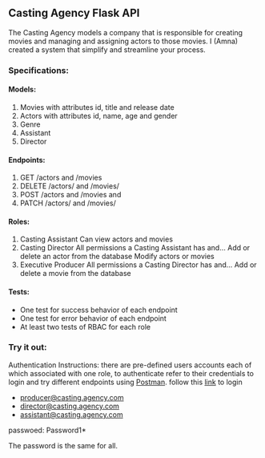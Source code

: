 ## Casting Agency Flask API

The Casting Agency models a company that is responsible for creating movies and managing and assigning actors to those movies. I (Amna) created a system that simplify and streamline your process.

### Specifications:
#### Models:
1. Movies with attributes id, title and release date
2. Actors with attributes id, name, age and gender
3. Genre
4. Assistant
5. Director


#### Endpoints:
1. GET /actors and /movies
2. DELETE /actors/ and /movies/
3. POST /actors and /movies and
4. PATCH /actors/ and /movies/


#### Roles:
1. Casting Assistant
    Can view actors and movies
2. Casting Director
    All permissions a Casting Assistant has and…
    Add or delete an actor from the database
    Modify actors or movies
3. Executive Producer
    All permissions a Casting Director has and…
    Add or delete a movie from the database


#### Tests:
- One test for success behavior of each endpoint
- One test for error behavior of each endpoint
- At least two tests of RBAC for each role


### Try it out:
Authentication Instructions:
there are pre-defined users accounts each of which associated with one role, to authenticate refer to their credentials to login and try different endpoints using [Postman](https://www.postman.com/).
follow this [link](https://dev-04zvrt8l.us.auth0.com/authorize?audience=Casting-Agency&response_type=token&client_id=im6QhIeQHzMYvYXFRreaakuhUutPdmlF&redirect_uri=https://casting-agency-flask.herokuapp.com/) to login

- producer@casting.agency.com
- director@casting.agency.com
- assistant@casting.agency.com

passwoed: Password1*

The password is the same for all.



